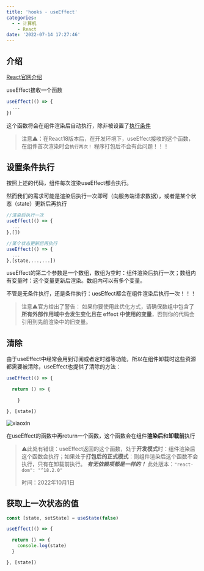 ```yaml
---
title: 'hooks - useEffect'
categories:
  - - 计算机
    - React
date: '2022-07-14 17:27:46'
---
```


## 介绍

[React官网介绍](https://zh-hans.reactjs.org/docs/hooks-reference.html#useeffect)

useEffect接收一个函数

```jsx
useEffect(() => {
  ...
})
```

这个函数将会在组件渲染后自动执行，除非被设置了[执行条件](#设置条件执行)

> 注意⚠️：在React18版本后，在开发环境下，useEffect接收的这个函数，在组件首次渲染时会`执行两次！` 程序打包后不会有此问题！！！

## 设置条件执行

按照上述的代码，组件每次渲染useEffect都会执行。

然而我们的需求可能是渲染后执行一次即可（向服务端请求数据），或者是某个状态（state）更新后再执行

```jsx
//渲染后执行一次
useEffect(() => {
  ...
},[])

//某个状态更新后再执行
useEffect(() => {
  ...
},[state,...,...]) 
```

useEffect的第二个参数是一个数组，数组为空时：组件渲染后执行一次；数组内有变量时：这个变量更新后渲染。数组内可以有多个变量。

不管是无条件执行，还是条件执行：uesEffect都会在组件渲染后执行一次！！！

> 注意⚠️官方给出了警告：
>     如果你要使用此优化方式，请确保数组中包含了**所有外部作用域中会发生变化且在 effect     中使用的变量**，否则你的代码会引用到先前渲染中的旧变量。

## 清除

由于useEffect中经常会用到订阅或者定时器等功能，所以在组件卸载时这些资源都需要被清除，useEffect也提供了清除的方法：

```jsx
useEffect(() => {

  return () => {

    }

}, [state])
```
![xiaoxin](https://cdn.staticaly.com/gh/xiaoxiaoboa/blog-pic@main/xiaoxin.58cqmwe5jas0.webp)

在useEffect的函数中再return一个函数，这个函数会在组件~~**渲染后**~~和**卸载前**执行

> ⚠️此处有错误：useEffect返回的这个函数，处于**开发模式**时：组件渲染后这个函数会执行；如果处于**打包后的正式模式**：则组件渲染后这个函数不会执行，只有在卸载前执行。
> ***有无依赖项都是一样的！***
> 此处版本：`"react-dom": "^18.2.0"`
> 
> 时间：2022年10月1日

## 获取上一次状态的值

```jsx
const [state, setState] = useState(false)

useEffect(() => {

  return () => {
    console.log(state)
  }

}, [state])
```
